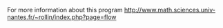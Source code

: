 For more information about this program http://www.math.sciences.univ-nantes.fr/~rollin/index.php?page=flow
